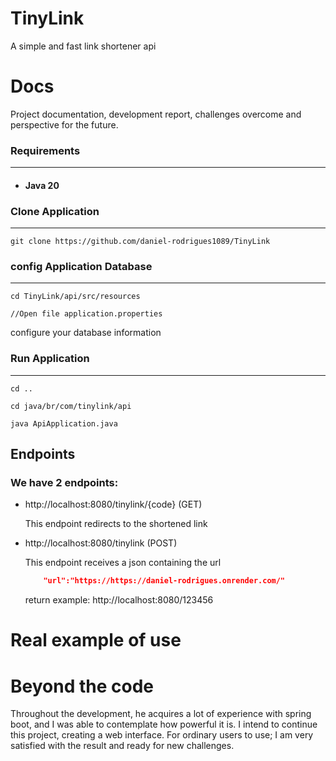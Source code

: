 # TinyLink
A simple and fast link shortener api


# Docs
Project documentation, development report, challenges overcome and perspective for the future.

### Requirements
---
- #### Java 20
### Clone Application
---
    git clone https://github.com/daniel-rodrigues1089/TinyLink

### config Application Database
---
    cd TinyLink/api/src/resources
    
    //Open file application.properties


configure your database information

### Run Application
---
    cd ..

    cd java/br/com/tinylink/api

    java ApiApplication.java



## Endpoints
### We have 2 endpoints:

- http://localhost:8080/tinylink/{code} (GET)

    This endpoint redirects to the shortened link
- http://localhost:8080/tinylink (POST)
    
    This endpoint receives a json containing the url

    ```json
        "url":"https://https://daniel-rodrigues.onrender.com/"
    ```

    return example: http://localhost:8080/123456


# Real example of use


# Beyond the code

Throughout the development, he acquires a lot of experience with spring boot, and I was able to contemplate how powerful it is.
I intend to continue this project, creating a web interface. For ordinary users to use;
I am very satisfied with the result and ready for new challenges.

